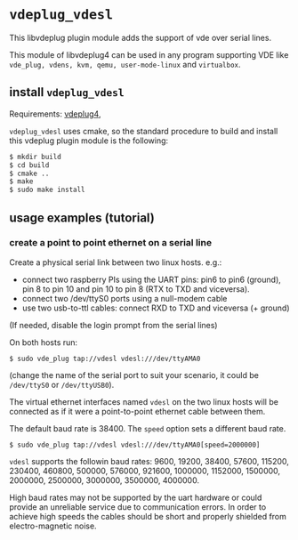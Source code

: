 # `vdeplug_vdesl`

This libvdeplug plugin module adds the support of vde over serial lines.

This module of libvdeplug4 can be used in any program supporting VDE like `vde_plug, vdens, kvm, qemu, user-mode-linux`
and `virtualbox`.

## install 	`vdeplug_vdesl`

Requirements: [vdeplug4](https://github.com/rd235/vdeplug4),

`vdeplug_vdesl` uses cmake, so the standard procedure to build and install
this vdeplug plugin module is the following:

```sh
$ mkdir build
$ cd build
$ cmake ..
$ make
$ sudo make install
```

## usage examples (tutorial)

### create a point to point ethernet on a serial line

Create a physical serial link between two linux hosts.
e.g.:

 * connect two raspberry PIs using the UART pins: pin6 to pin6 (ground), pin 8 to pin 10 and
 pin 10 to pin 8 (RTX to TXD and viceversa).
 * connect two /dev/ttyS0 ports using a null-modem cable
 * use two usb-to-ttl cables: connect RXD to TXD and viceversa (+ ground)

(If needed, disable the login prompt from the serial lines)

On both hosts run:
```
$ sudo vde_plug tap://vdesl vdesl:///dev/ttyAMA0
```

(change the name of the serial port to suit your scenario, it could be `/dev/ttyS0` or `/dev/ttyUSB0`).

The virtual ethernet interfaces named `vdesl` on the two linux hosts will be connected as if it were
a point-to-point ethernet cable between them.

The default baud rate is 38400. The `speed` option sets a different baud rate.

```
$ sudo vde_plug tap://vdesl vdesl:///dev/ttyAMA0[speed=2000000]
```

`vdesl` supports the followin baud rates:
9600, 19200, 38400, 57600, 115200, 230400, 460800, 500000, 576000, 921600, 1000000, 1152000, 1500000, 2000000, 2500000, 3000000, 3500000, 4000000.

High baud rates may not be supported by the uart hardware or could provide an unreliable service due to communication errors. In order to achieve high speeds the cables should be short and properly shielded from electro-magnetic noise. 
